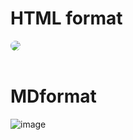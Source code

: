<h1> HTML format</h1>
<img src="https://github.com/Charan42003/Host-and-Park/assets/118788971/abb94f8f-9a93-441c-abe7-947ac2bfe530" style="border-radius: 50%" />
<br> <br>

# MDformat

![image](https://github.com/Charan42003/Host-and-Park/assets/118788971/abb94f8f-9a93-441c-abe7-947ac2bfe530)
